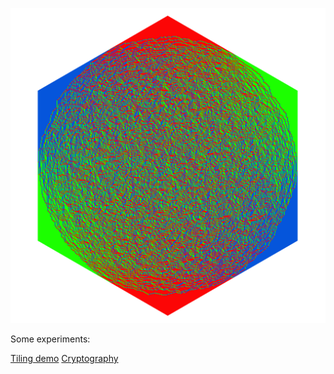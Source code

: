 ![img](/images/img.png)

Some experiments:

[Tiling demo](https://bakosalih.github.io/page/lozengetiling)
[Cryptography](https://bakosalih.github.io/page/crypto)